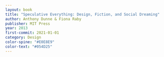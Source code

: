 ```yaml
---
layout: book 
title: "Speculative Everything: Design, Fiction, and Social Dreaming"
author: Anthony Dunne & Fiona Raby
publisher: MIT Press
year: 2013
first-commit: 2021-01-01
category: Design
color-spine: "#E0E8E9"
color-text: "#054D25"
---
```

